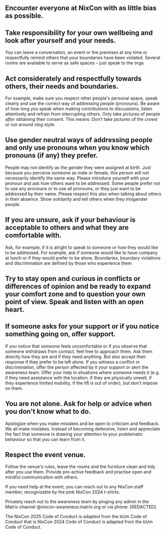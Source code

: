 ## Encounter everyone at NixCon with as little bias as possible.

## Take responsibility for your own wellbeing and look after yourself and your needs.

You can leave a conversation, an event or the premises at any time or respectfully remind others that your boundaries have been violated. Several rooms are available to serve as safe spaces – just speak to the orga.

## Act considerately and respectfully towards others, their needs and boundaries.

For example, make sure you respect other people's personal space, speak clearly and use the correct way of addressing people (pronouns). Be aware of how long you speak when making contributions to discussions, listen attentively and refrain from interrupting others.
Only take pictures of people *after* obtaining their consent. This means: Don't take pictures of the crowd or run around vlog style.

## Use gender neutral ways of addressing people and only use pronouns when you know which pronouns (if any) they prefer.

People may not identify as the gender they were assigned at birth. Just because you perceive someone as male or female, this person will not necessarily identify the same way. Please introduce yourself with your pronoun and ask how others want to be addressed. Some people prefer not to use any pronouns or to use all pronouns, or they just want to be addressed by their name. Please respect this also when talking about others in their absence. Show solidarity and tell others when they misgender people.

## If you are unsure, ask if your behaviour is acceptable to others and what they are comfortable with.

Ask, for example, if it is alright to speak to someone or how they would like to be addressed. For example, ask if someone would like to have company at lunch or if they would prefer to be alone. Boundaries, boundary violations and discrimination are defined by those who experience them

## Try to stay open and curious in conflicts or differences of opinion and be ready to expand your comfort zone and to question your own point of view. Speak and listen with an open heart.

## If someone asks for your support or if you notice something going on, offer support.

If you notice that someone feels uncomfortable or if you observe that someone withdraws from contact, feel free to approach them. Ask them directly how they are and if they need anything. But also accept their response if they prefer to be left alone. If you witness a conflict or discrimination, offer the person affected by it your support or alert the awareness team. Offer your help in situations where someone needs it (e.g. if they need assistance with the location, if they are physically unwell, if they experience limited mobility, if the lift is out of order), but don't impose on them.

## You are not alone. Ask for help or advice when you don't know what to do.

Apologize when you make mistakes and be open to criticism and feedback. We all make mistakes. Instead of becoming defensive, listen and appreciate the fact that someone is drawing your attention to your problematic behaviour so that you can learn from it.

## Respect the event venue.

Follow the venue's rules, leave the rooms and the furniture clean and tidy after you use them. Provide pro-active feedback and practise open and mindful communication with others.

If you need help at the event, you can reach out to any NixCon staff member, recognizable by the pink NixCon 2024 t-shirts.

Privately reach out to the awareness team by pinging any admin in the Matrix channel @nixcon-awareness:matrix.org or via phone: [REDACTED].

The NixCon 2025 Code of Conduct is adapted from the bUm Code of Conduct that is  NixCon 2024 Code of Conduct is adapted from the bUm Code of Conduct.